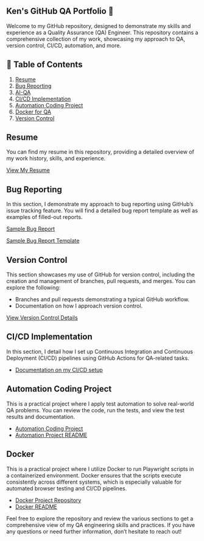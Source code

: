 ## Ken's GitHub QA Portfolio 👋
Welcome to my GitHub repository, designed to demonstrate my skills and experience as a Quality Assurance (QA) Engineer. This repository contains a comprehensive collection of my work, showcasing my approach to QA, version control, CI/CD, automation, and more.
## 📄 Table of Contents

1. [Resume](https://github.com/Ken-nedy1/Resume)
2. [Bug Reporting](https://github.com/Ken-nedy1/Bug-Reporting)
3. [AI-QA](https://github.com/Ken-nedy1/AI-QA)
4. [CI/CD Implementation](https://github.com/Ken-nedy1/CI-CD)
5. [Automation Coding Project](https://github.com/Ken-nedy1/Ken-nedy1/tree/main/Automation-Project)
6. [Docker for QA](https://github.com/Ken-nedy1/Ken-nedy1/tree/main/Docker)
7. [Version Control](https://github.com/Ken-nedy1/Version-Control)

## Resume
You can find my resume in this repository, providing a detailed overview of my work history, skills, and experience.

[View My Resume](https://github.com/Ken-nedy1/Resume)

## Bug Reporting
In this section, I demonstrate my approach to bug reporting using GitHub’s issue tracking feature. You will find a detailed bug report template as well as examples of filled-out reports.

[Sample Bug Report](https://github.com/Ken-nedy1/Bug-Reporting)

[Sample Bug Report Template](https://github.com/Ken-nedy1/Bug-Reporting-Template)

## Version Control
This section showcases my use of GitHub for version control, including the creation and management of branches, pull requests, and merges. You can explore the following:
- Branches and pull requests demonstrating a typical GitHub workflow.
- Documentation on how I approach version control.

[View Version Control Details](https://github.com/Ken-nedy1/Version-Control)

## CI/CD Implementation

In this section, I detail how I set up Continuous Integration and Continuous Deployment (CI/CD) pipelines using GitHub Actions for QA-related tasks.

- [Documentation on my CI/CD setup](https://github.com/Ken-nedy1/CI-CD)


## Automation Coding Project

This is a practical project where I apply test automation to solve real-world QA problems. You can review the code, run the tests, and view the test results and documentation.

- [Automation Coding Project](https://github.com/Ken-nedy1/Ken-nedy1/tree/main/Automation-Project)
- [Automation Project README](https://github.com/Ken-nedy1/Automation-Project-Demo.md)

## Docker

This is a practical project where I utilize Docker to run Playwright scripts in a containerized environment. Docker ensures that the scripts execute consistently across different systems, which is especially valuable for automated browser testing and CI/CD pipelines.

- [Docker Project Repository](https://github.com/Ken-nedy1/Ken-nedy1/tree/main/Docker)
- [Docker README](https://github.com/Ken-nedy1/Docker/blob/main/Playwright-Docker-Demo.md)


Feel free to explore the repository and review the various sections to get a comprehensive view of my QA engineering skills and practices. If you have any questions or need further information, don’t hesitate to reach out!
